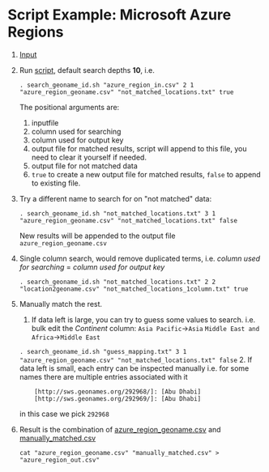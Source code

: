 # Script Example: Microsoft Azure Regions

1. [Input](azure_region_in.csv)
2. Run [script](../search_geoname_id.sh), default search depths **10**, i.e.
   ```
   . search_geoname_id.sh "azure_region_in.csv" 2 1 "azure_region_geoname.csv" "not_matched_locations.txt" true
   ```
   The positional arguments are:
    1. inputfile
    2. column used for searching
    3. column used for output key
    4. output file for matched results, script will append to this file, you need to clear it yourself if needed.
    5. output file for not matched data
    6. `true` to create a new output file for matched results, `false` to append to existing file.
3. Try a different name to search for on "not matched" data:
   ```
   . search_geoname_id.sh "not_matched_locations.txt" 3 1 "azure_region_geoname.csv" "not_matched_locations.txt" false
   ```
   New results will be appended to the output file `azure_region_geoname.csv`

4. Single column search, would remove duplicated terms,
   i.e. *column used for searching* = *column used for output key*
   ```
   . search_geoname_id.sh "not_matched_locations.txt" 2 2 "location2geoname.csv" "not_matched_locations_1column.txt" true
   ```
5. Manually match the rest.
   1. If data left is large, you can try to guess some values to search.
    i.e. bulk edit the *Continent* column:
    `Asia Pacific`->`Asia`
    `Middle East and Africa`->`Middle East`
    
    `. search_geoname_id.sh "guess_mapping.txt" 3 1 "azure_region_geoname.csv" "not_matched_locations.txt" false`
   2. If data left is small, each entry can be inspected manually
    i.e. for some names there are multiple entries associated with it 
    ```
        [http://sws.geonames.org/292968/]: [Abu Dhabi]
        [http://sws.geonames.org/292969/]: [Abu Dhabi]
    ```
    in this case we pick `292968`

6. Result is the combination of
   [azure_region_geoname.csv](azure_region_geoname.csv) and
   [manually_matched.csv](manually_matched.csv)

   `cat "azure_region_geoname.csv" "manually_matched.csv" > "azure_region_out.csv"`
